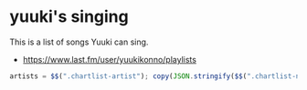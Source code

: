 # yuuki's singing

This is a list of songs Yuuki can sing.

* https://www.last.fm/user/yuukikonno/playlists

```js
artists = $$(".chartlist-artist"); copy(JSON.stringify($$(".chartlist-name").map((x, i) => ({title: x.textContent.trim(), artist: artists[i].textContent.trim()})), null, 2))
```
